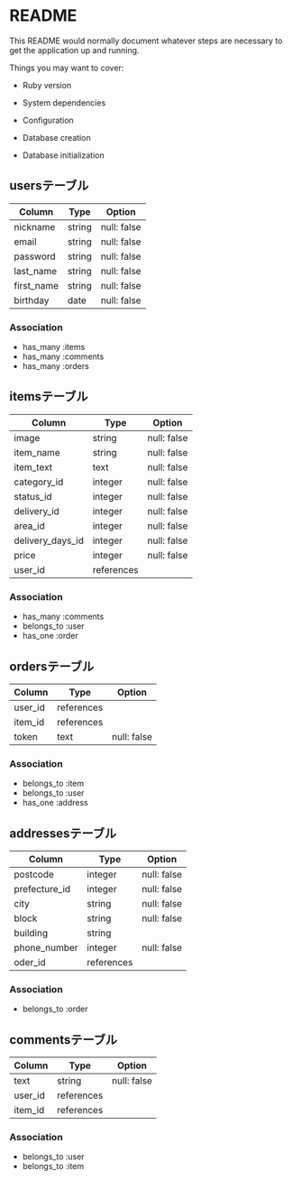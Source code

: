 
# README

This README would normally document whatever steps are necessary to get the
application up and running.

Things you may want to cover:

* Ruby version

* System dependencies

* Configuration

* Database creation

* Database initialization

## usersテーブル
| Column     | Type   | Option      | 
| ---------- | ------ | ----------- | 
| nickname   | string | null: false | 
| email      | string | null: false | 
| password   | string | null: false | 
| last_name  | string | null: false | 
| first_name | string | null: false | 
| birthday   | date   | null: false | 

### Association
- has_many :items
- has_many :comments
- has_many :orders

## itemsテーブル
| Column           | Type       | Option      | 
| ---------------- | ---------- | ----------- | 
| image            | string     | null: false | 
| item_name        | string     | null: false | 
| item_text        | text       | null: false | 
| category_id      | integer    | null: false | 
| status_id        | integer    | null: false | 
| delivery_id      | integer    | null: false | 
| area_id          | integer    | null: false | 
| delivery_days_id | integer    | null: false | 
| price            | integer    | null: false | 
| user_id          | references |             | 

### Association
- has_many :comments
- belongs_to :user
- has_one :order

## ordersテーブル
| Column  | Type       | Option      | 
| ------- | ---------- | ----------- | 
| user_id | references |             | 
| item_id | references |             | 
| token   | text       | null: false | 

### Association
- belongs_to :item
- belongs_to :user
- has_one :address

## addressesテーブル
| Column        | Type       | Option      | 
| ------------- | ---------- | ----------- | 
| postcode      | integer    | null: false | 
| prefecture_id | integer    | null: false | 
| city          | string     | null: false | 
| block         | string     | null: false | 
| building      | string     |             | 
| phone_number  | integer    | null: false | 
| oder_id       | references |             | 

### Association
- belongs_to :order

## commentsテーブル
| Column  | Type       | Option      | 
| ------- | ---------- | ----------- | 
| text    | string     | null: false | 
| user_id | references |             | 
| item_id | references |             | 

### Association
- belongs_to :user
- belongs_to :item
